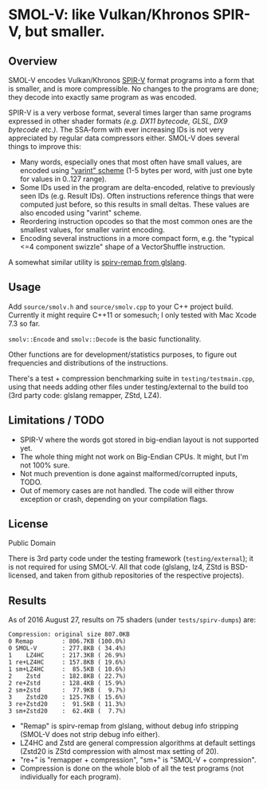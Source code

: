 # SMOL-V: like Vulkan/Khronos SPIR-V, but smaller.

## Overview

SMOL-V encodes Vulkan/Khronos [SPIR-V](https://www.khronos.org/registry/spir-v/)
format programs into a form that is smaller, and is more
compressible. No changes to the programs are done; they decode into exactly same program
as was encoded.

SPIR-V is a very verbose format, several times larger than same programs expressed in other
shader formats *(e.g. DX11 bytecode, GLSL, DX9 bytecode etc.)*. The SSA-form with ever increasing
IDs is not very appreciated by regular data compressors either. SMOL-V does several things
to improve this:

- Many words, especially ones that most often have small values, are encoded using
  ["varint" scheme](https://developers.google.com/protocol-buffers/docs/encoding) (1-5 bytes per
  word, with just one byte for values in 0..127 range).
- Some IDs used in the program are delta-encoded, relative to previously seen IDs (e.g. Result
  IDs). Often instructions reference things that were computed just before, so this results in
  small deltas. These values are also encoded using "varint" scheme.
- Reordering instruction opcodes so that the most common ones are the smallest values, for smaller
  varint encoding.
- Encoding several instructions in a more compact form, e.g. the "typical <=4 component swizzle"
  shape of a VectorShuffle instruction.

A somewhat similar utility is [spirv-remap from glslang](https://github.com/KhronosGroup/glslang/blob/master/README-spirv-remap.txt).


## Usage

Add `source/smolv.h` and `source/smolv.cpp` to your C++ project build.
Currently it might require C++11 or somesuch; I only tested with Mac Xcode 7.3 so far.

`smolv::Encode` and `smolv::Decode` is the basic functionality.

Other functions are for development/statistics purposes, to figure out frequencies and
distributions of the instructions.

There's a test + compression benchmarking suite in `testing/testmain.cpp`, using that needs adding
other files under testing/external to the build too (3rd party code: glslang remapper, ZStd, LZ4).


## Limitations / TODO

- SPIR-V where the words got stored in big-endian layout is not supported yet.
- The whole thing might not work on Big-Endian CPUs. It might, but I'm not 100% sure.
- Not much prevention is done against malformed/corrupted inputs, TODO.
- Out of memory cases are not handled. The code will either throw exception
  or crash, depending on your compilation flags.


## License

Public Domain

There is 3rd party code under the testing framework (`testing/external`); it is not required for
using SMOL-V. All that code (glslang, lz4, ZStd is BSD-licensed, and taken from github repositories of the respective
projects).


## Results

As of 2016 August 27, results on 75 shaders (under `tests/spirv-dumps`) are:

```
Compression: original size 807.0KB
0 Remap        : 806.7KB (100.0%)
0 SMOL-V       : 277.8KB ( 34.4%)
1    LZ4HC     : 217.3KB ( 26.9%)
1 re+LZ4HC     : 157.8KB ( 19.6%)
1 sm+LZ4HC     :  85.5KB ( 10.6%)
2    Zstd      : 182.8KB ( 22.7%)
2 re+Zstd      : 128.4KB ( 15.9%)
2 sm+Zstd      :  77.9KB (  9.7%)
3    Zstd20    : 125.7KB ( 15.6%)
3 re+Zstd20    :  91.5KB ( 11.3%)
3 sm+Zstd20    :  62.4KB (  7.7%)
```

* "Remap" is spirv-remap from glslang, without debug info stripping (SMOL-V does not strip debug info either).
* LZ4HC and Zstd are general compression algorithms at default settings (Zstd20 is ZStd compression with almost max setting of 20).
* "re+" is "remapper + compression", "sm+" is "SMOL-V + compression".
* Compression is done on the whole blob of all the test programs (not individually for each program).
